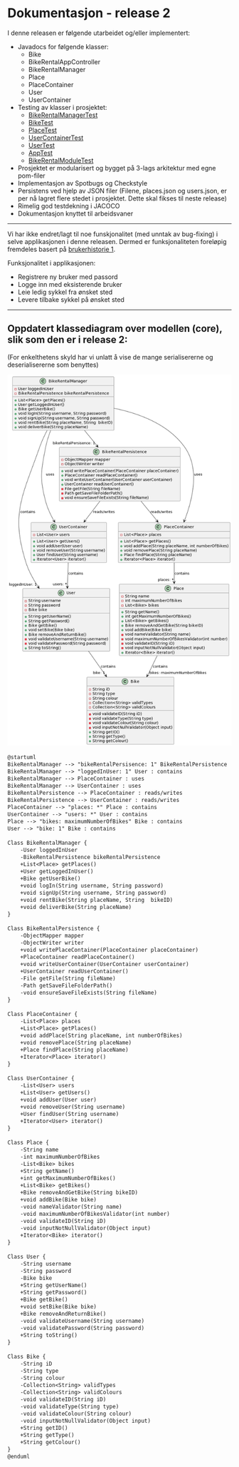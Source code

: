 
# Dokumentasjon - release 2

I denne releasen er følgende utarbeidet og/eller implementert:
- Javadocs for følgende klasser:
  - Bike
  - BikeRentalAppController
  - BikeRentalManager
  - Place
  - PlaceContainer
  - User
  - UserContainer
- Testing av klasser i prosjektet:
  - [BikeRentalManagerTest](../../2247/core/src/test/java/bikerentalapp/core/BikeRentalManagerTest.java)
  - [BikeTest](../../2247/core/src/test/java/bikerentalapp/core/BikeTest.java)
  - [PlaceTest](../../2247/core/src/test/java/bikerentalapp/core/PlaceTest.java)
  - [UserContainerTest](../../2247/core/src/test/java/bikerentalapp/core/UserContainerTest.java)
  - [UserTest](../../2247/core/src/test/java/bikerentalapp/core/UserTest.java)
  - [AppTest](../../2247/fxui/src/test/java/bikerentalapp/ui/AppTest.java)
  - [BikeRentalModuleTest](../../2247/core/src/test/java/bikerentalapp/json/BikeRentalModuleTest.java)
- Prosjektet er modularisert og bygget på 3-lags arkitektur med egne pom-filer
- Implementasjon av Spotbugs og Checkstyle
- Persistens ved hjelp av JSON filer (Filene, places.json og users.json, er per nå lagret flere stedet i prosjektet. Dette skal fikses til neste release)
- Rimelig god testdekning i JACOCO
- Dokumentasjon knyttet til arbeidsvaner

---

Vi har ikke endret/lagt til noe funskjonalitet (med unntak av bug-fixing) i selve applikasjonen i denne releasen. Dermed er funksjonaliteten foreløpig fremdeles basert på [brukerhistorie 1](../../2247/readme.md#brukerhistorie-1).

Funksjonalitet i applikasjonen:
- Registrere ny bruker med passord
- Logge inn med eksisterende bruker
- Leie ledig sykkel fra ønsket sted
- Levere tilbake sykkel på ønsket sted

---

## Oppdatert klassediagram over modellen (core), slik som den er i release 2:

(For enkelthetens skyld  har vi unlatt å vise de mange serialisererne og deserialisererne som benyttes)

![Klassediagram](../release2/release2ClassDiagram.png "Klassediagram") 

```plantuml
@startuml
BikeRentalManager --> "bikeRentalPersisence: 1" BikeRentalPersistence
BikeRentalManager --> "loggedInUser: 1" User : contains
BikeRentalManager --> PlaceContainer : uses
BikeRentalManager --> UserContainer : uses
BikeRentalPersistence --> PlaceContainer : reads/writes
BikeRentalPersistence --> UserContainer : reads/writes
PlaceContainer --> "places: *" Place : contains
UserContainer --> "users: *" User : contains
Place --> "bikes: maximumNumberOfBikes" Bike : contains
User --> "bike: 1" Bike : contains

Class BikeRentalManager {
    -User loggedInUser
    -BikeRentalPersistence bikeRentalPersistence
    +List<Place> getPlaces()
    +User getLoggedInUser()
    +Bike getUserBike()
    +void logIn(String username, String password)
    +void signUp(String username, String password)
    +void rentBike(String placeName, String  bikeID)
    +void deliverBike(String placeName)
}

Class BikeRentalPersistence {
    -ObjectMapper mapper
    -ObjectWriter writer
    +void writePlaceContainer(PlaceContainer placeContainer)
    +PlaceContainer readPlaceContainer()
    +void writeUserContainer(UserContainer userContainer)
    +UserContainer readUserContainer()
    -File getFile(String fileName)
    -Path getSaveFileFolderPath()
    -void ensureSaveFileExists(String fileName)
}

Class PlaceContainer {
    -List<Place> places
    +List<Place> getPlaces()
    +void addPlace(String placeName, int numberOfBikes)
    +void removePlace(String placeName)
    +Place findPlace(String placeName)
    +Iterator<Place> iterator()
}

Class UserContainer {
    -List<User> users
    +List<User> getUsers()
    +void addUser(User user)
    +void removeUser(String username)
    +User findUser(String username)
    +Iterator<User> iterator()
}

Class Place {
    -String name
    -int maximumNumberOfBikes
    -List<Bike> bikes
    +String getName()
    +int getMaximumNumberOfBikes()
    +List<Bike> getBikes()
    +Bike removeAndGetBike(String bikeID)
    +void addBike(Bike bike)
    -void nameValidator(String name)
    -void maximumNumberOfBikesValidator(int number)
    -void validateID(String iD)
    -void inputNotNullValidator(Object input)
    +Iterator<Bike> iterator()
}

Class User {
    -String username
    -String password
    -Bike bike
    +String getUserName()
    +String getPassword()
    +Bike getBike()
    +void setBike(Bike bike)
    +Bike removeAndReturnBike()
    -void validateUsername(String username)
    -void validatePassword(String password)
    +String toString()
}

Class Bike {
    -String iD
    -String type
    -String colour
    -Collection<String> validTypes
    -Collection<String> validColours
    -void validateID(String iD)
    -void validateType(String type)
    -void validateColour(String colour)
    -void inputNotNullValidator(Object input)
    +String getID()
    +String getType()
    +String getColour()
}
@enduml
```